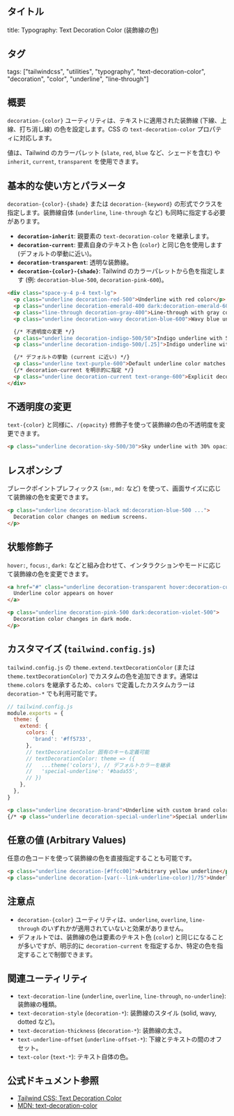 ## タイトル
title: Typography: Text Decoration Color (装飾線の色)

## タグ
tags: ["tailwindcss", "utilities", "typography", "text-decoration-color", "decoration", "color", "underline", "line-through"]

## 概要
`decoration-{color}` ユーティリティは、テキストに適用された装飾線 (下線、上線、打ち消し線) の色を設定します。CSS の `text-decoration-color` プロパティに対応します。

値は、Tailwind のカラーパレット (`slate`, `red`, `blue` など、シェードを含む) や `inherit`, `current`, `transparent` を使用できます。

## 基本的な使い方とパラメータ

`decoration-{color}-{shade}` または `decoration-{keyword}` の形式でクラスを指定します。装飾線自体 (`underline`, `line-through` など) も同時に指定する必要があります。

*   **`decoration-inherit`**: 親要素の `text-decoration-color` を継承します。
*   **`decoration-current`**: 要素自身のテキスト色 (`color`) と同じ色を使用します (デフォルトの挙動に近い)。
*   **`decoration-transparent`**: 透明な装飾線。
*   **`decoration-{color}-{shade}`**: Tailwind のカラーパレットから色を指定します (例: `decoration-blue-500`, `decoration-pink-600`)。

```html
<div class="space-y-4 p-4 text-lg">
  <p class="underline decoration-red-500">Underline with red color</p>
  <p class="underline decoration-emerald-400 dark:decoration-emerald-600">Underline with emerald color (dark variant)</p>
  <p class="line-through decoration-gray-400">Line-through with gray color</p>
  <p class="underline decoration-wavy decoration-blue-600">Wavy blue underline (style + color)</p> {/* スタイルも併用 */}

  {/* 不透明度の変更 */}
  <p class="underline decoration-indigo-500/50">Indigo underline with 50% opacity</p>
  <p class="underline decoration-indigo-500/[.25]">Indigo underline with 25% opacity (Arbitrary)</p>

  {/* デフォルトの挙動 (current に近い) */}
  <p class="underline text-purple-600">Default underline color matches text color (purple)</p>
  {/* decoration-current を明示的に指定 */}
  <p class="underline decoration-current text-orange-600">Explicit decoration-current matches text color (orange)</p>
</div>
```

## 不透明度の変更

`text-{color}` と同様に、`/{opacity}` 修飾子を使って装飾線の色の不透明度を変更できます。

```html
<p class="underline decoration-sky-500/30">Sky underline with 30% opacity</p>
```

## レスポンシブ

ブレークポイントプレフィックス (`sm:`, `md:` など) を使って、画面サイズに応じて装飾線の色を変更できます。

```html
<p class="underline decoration-black md:decoration-blue-500 ...">
  Decoration color changes on medium screens.
</p>
```

## 状態修飾子

`hover:`, `focus:`, `dark:` などと組み合わせて、インタラクションやモードに応じて装飾線の色を変更できます。

```html
<a href="#" class="underline decoration-transparent hover:decoration-current transition-colors duration-200">
  Underline color appears on hover
</a>

<p class="underline decoration-pink-500 dark:decoration-violet-500">
  Decoration color changes in dark mode.
</p>
```

## カスタマイズ (`tailwind.config.js`)

`tailwind.config.js` の `theme.extend.textDecorationColor` (または `theme.textDecorationColor`) でカスタムの色を追加できます。通常は `theme.colors` を継承するため、`colors` で定義したカスタムカラーは `decoration-*` でも利用可能です。

```javascript
// tailwind.config.js
module.exports = {
  theme: {
    extend: {
      colors: {
        'brand': '#ff5733',
      },
      // textDecorationColor 固有のキーも定義可能
      // textDecorationColor: theme => ({
      //   ...theme('colors'), // デフォルトカラーを継承
      //   'special-underline': '#bada55',
      // })
    },
  },
}
```

```html
<p class="underline decoration-brand">Underline with custom brand color</p>
{/* <p class="underline decoration-special-underline">Special underline color</p> */}
```

## 任意の値 (Arbitrary Values)

任意の色コードを使って装飾線の色を直接指定することも可能です。

```html
<p class="underline decoration-[#ffcc00]">Arbitrary yellow underline</p>
<p class="underline decoration-[var(--link-underline-color)]/75">Underline color from CSS variable with opacity</p>
```

## 注意点

*   `decoration-{color}` ユーティリティは、`underline`, `overline`, `line-through` のいずれかが適用されていないと効果がありません。
*   デフォルトでは、装飾線の色は要素のテキスト色 (`color`) と同じになることが多いですが、明示的に `decoration-current` を指定するか、特定の色を指定することで制御できます。

## 関連ユーティリティ

*   `text-decoration-line` (`underline`, `overline`, `line-through`, `no-underline`): 装飾線の種類。
*   `text-decoration-style` (`decoration-*`): 装飾線のスタイル (solid, wavy, dotted など)。
*   `text-decoration-thickness` (`decoration-*`): 装飾線の太さ。
*   `text-underline-offset` (`underline-offset-*`): 下線とテキストの間のオフセット。
*   `text-color` (`text-*`): テキスト自体の色。

## 公式ドキュメント参照
*   [Tailwind CSS: Text Decoration Color](https://tailwindcss.com/docs/text-decoration-color)
*   [MDN: text-decoration-color](https://developer.mozilla.org/en-US/docs/Web/CSS/text-decoration-color)